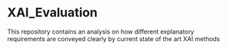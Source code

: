 # XAI_Evaluation
This repository contains an analysis on how different explanatory requirements are conveyed clearly by current state of the art XAI methods
